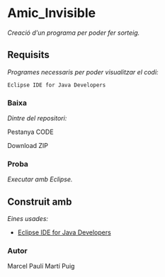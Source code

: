 # Amic_Invisible

_Creació d'un programa per poder fer sorteig._

## Requisits

_Programes necessaris per poder visualitzar el codi:_

```
Eclipse IDE for Java Developers
```

### Baixa

_Dintre del repositori:_

Pestanya CODE

Download ZIP

### Proba

_Executar amb Eclipse._

## Construit amb 

_Eines usades:_

* [Eclipse IDE for Java Developers](https://www.eclipse.org/downloads/packages/release/kepler/sr1/eclipse-ide-java-developers)

### Autor

Marcel Paulí
Martí Puig
